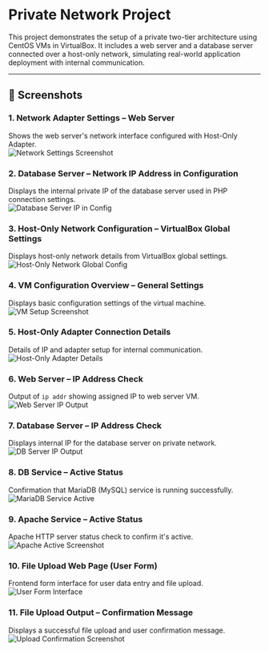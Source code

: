 # Private Network Project

This project demonstrates the setup of a private two-tier architecture using CentOS VMs in VirtualBox. It includes a web server and a database server connected over a host-only network, simulating real-world application deployment with internal communication.

---

## 📸 Screenshots

### 1. Network Adapter Settings – Web Server  
Shows the web server's network interface configured with Host-Only Adapter.  
![Network Settings Screenshot](https://i.postimg.cc/HsVpy3gm/Screenshot-2025-07-28-130611.png)

### 2. Database Server – Network IP Address in Configuration  
Displays the internal private IP of the database server used in PHP connection settings.  
![Database Server IP in Config](https://i.postimg.cc/15rzGBCY/Screenshot-2025-07-28-134237.png)

### 3. Host-Only Network Configuration – VirtualBox Global Settings  
Displays host-only network details from VirtualBox global settings.  
![Host-Only Network Global Config](https://i.postimg.cc/632kQbZb/Screenshot-2025-07-28-131548.png)

### 4. VM Configuration Overview – General Settings  
Displays basic configuration settings of the virtual machine.  
![VM Setup Screenshot](https://i.postimg.cc/6pvms4dn/Screenshot-2025-07-28-124704.png)

### 5. Host-Only Adapter Connection Details  
Details of IP and adapter setup for internal communication.  
![Host-Only Adapter Details](https://i.postimg.cc/jSvLbcyJ/Screenshot-2025-07-28-132859.png)

### 6. Web Server – IP Address Check  
Output of `ip addr` showing assigned IP to web server VM.  
![Web Server IP Output](https://i.postimg.cc/WzR4nHcx/Screenshot-2025-07-28-133104.png)

### 7. Database Server – IP Address Check  
Displays internal IP for the database server on private network.  
![DB Server IP Output](https://i.postimg.cc/C1n1bVXj/Screenshot-2025-07-28-133239.png)

### 8. DB Service – Active Status  
Confirmation that MariaDB (MySQL) service is running successfully.  
![MariaDB Service Active](https://i.postimg.cc/ZKSRv2cd/Screenshot-2025-07-28-133831.png)

### 9. Apache Service – Active Status  
Apache HTTP server status check to confirm it's active.  
![Apache Active Screenshot](https://i.postimg.cc/QMyCBM48/Screenshot-2025-07-28-134100.png)

### 10. File Upload Web Page (User Form)  
Frontend form interface for user data entry and file upload.  
![User Form Interface](https://i.postimg.cc/cCQL5BsC/Screenshot-2025-07-28-134148.png)

### 11. File Upload Output – Confirmation Message  
Displays a successful file upload and user confirmation message.  
![Upload Confirmation Screenshot](https://i.postimg.cc/3rpNRYgh/Screenshot-2025-07-28-134159.png)
